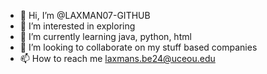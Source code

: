 - 👋 Hi, I’m @LAXMAN07-GITHUB
- 👀 I’m interested in exploring 
- 🌱 I’m currently learning java, python, html 
- 💞️ I’m looking to collaborate on my stuff based companies 
- 📫 How to reach me laxmans.be24@uceou.edu

<!---
LAXMAN07-GITHUB/LAXMAN07-GITHUB is a ✨ special ✨ repository because its `README.md` (this file) appears on your GitHub profile.
You can click the Preview link to take a look at your changes.
--->
